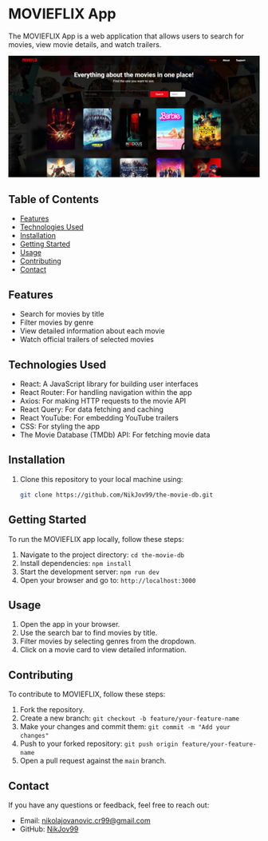 # MOVIEFLIX App

The MOVIEFLIX App is a web application that allows users to search for movies, view movie details, and watch trailers.

![Screenshot](src/assets/images/screenshot.png)

## Table of Contents

- [Features](#features)
- [Technologies Used](#technologies-used)
- [Installation](#installation)
- [Getting Started](#getting-started)
- [Usage](#usage)
- [Contributing](#contributing)
- [Contact](#contact)

## Features

- Search for movies by title
- Filter movies by genre
- View detailed information about each movie
- Watch official trailers of selected movies

## Technologies Used

- React: A JavaScript library for building user interfaces
- React Router: For handling navigation within the app
- Axios: For making HTTP requests to the movie API
- React Query: For data fetching and caching
- React YouTube: For embedding YouTube trailers
- CSS: For styling the app
- The Movie Database (TMDb) API: For fetching movie data

## Installation

1. Clone this repository to your local machine using:

   ```bash
   git clone https://github.com/NikJov99/the-movie-db.git
   ```

## Getting Started

To run the MOVIEFLIX app locally, follow these steps:

1. Navigate to the project directory: `cd the-movie-db`
2. Install dependencies: `npm install`
3. Start the development server: `npm run dev`
4. Open your browser and go to: `http://localhost:3000`

## Usage

1. Open the app in your browser.
2. Use the search bar to find movies by title.
3. Filter movies by selecting genres from the dropdown.
4. Click on a movie card to view detailed information.

## Contributing

To contribute to MOVIEFLIX, follow these steps:

1. Fork the repository.
2. Create a new branch: `git checkout -b feature/your-feature-name`
3. Make your changes and commit them: `git commit -m "Add your changes"`
4. Push to your forked repository: `git push origin feature/your-feature-name`
5. Open a pull request against the `main` branch.

## Contact

If you have any questions or feedback, feel free to reach out:

- Email: nikolajovanovic.cr99@gmail.com
- GitHub: [NikJov99](https://github.com/NikJov99)
